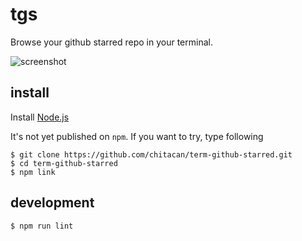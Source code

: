# tgs

Browse your github starred repo in your terminal.

![screenshot](https://raw.github.com/chitacan/term-github-starred/master/screenshot.png)

## install

Install [Node.js](http://nodejs.org/)

It's not yet published on `npm`. If you want to try, type following

```
$ git clone https://github.com/chitacan/term-github-starred.git
$ cd term-github-starred
$ npm link
```

## development

```
$ npm run lint
```
